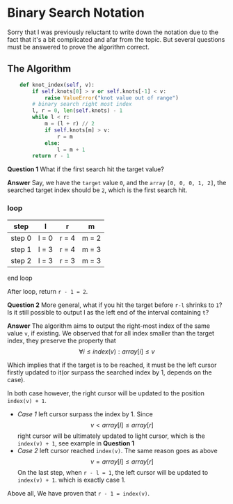 # Binary Search Notation

Sorry that I was previously reluctant to write down the notation due to the fact that it's a bit complicated and afar from the topic. But several questions must be answered to prove the algorithm correct.

## The Algorithm

``` python
    def knot_index(self, v):
        if self.knots[0] > v or self.knots[-1] < v:
            raise ValueError("knot value out of range")
        # binary search right most index
        l, r = 0, len(self.knots) - 1
        while l < r:
            m = (l + r) // 2
            if self.knots[m] > v:
                r = m
            else:
                l = m + 1
        return r - 1
```

__Question 1__ What if the first search hit the target value?

__Answer__ Say, we have the `target` value `0`, and the `array` `[0, 0, 0, 1, 2]`, the searched target index should be `2`, which is the first search hit.

### loop
| step | l | r | m|
| --- | --- | ---| --- |
|step 0 | l = 0 | r = 4 | m = 2|
|step 1 | l = 3 | r = 4 | m = 3|
|step 2 | l = 3 | r = 3 | m = 3|
end loop

After loop, return `r - 1 = 2`.


__Question 2__ More general, what if you hit the target before `r-l` shrinks to `1`? Is it still possible to output l as the left end of the interval containing `t`?

__Answer__ The algorithm aims to output the right-most index of the same value `v`, if existing. We observed that for all index smaller than the target index, they preserve the property that
$$
\forall i \leq index(v): array[i] \leq v
$$

Which implies that if the target is to be reached, it must be the left cursor firstly updated to it(or surpass the searched index by 1, depends on the case).

In both case however, the right cursor will be updated to the position `index(v) + 1`.

- _Case 1_  left cursor surpass the index by 1.
  Since
  $$ v < array[l] \leq array[r] $$
  right cursor will be ultimately updated to light cursor, which is the `index(v) + 1`, see example in __Question 1__
- _Case 2_ left cursor reached `index(v)`. The same reason goes as above
  $$ v = array[l] \leq array[r] $$
  On the last step, when `r - l = 1`, the left cursor will be updated to `index(v) + 1`. which is exactly case 1.

Above all, We have proven that `r - 1 = index(v)`.